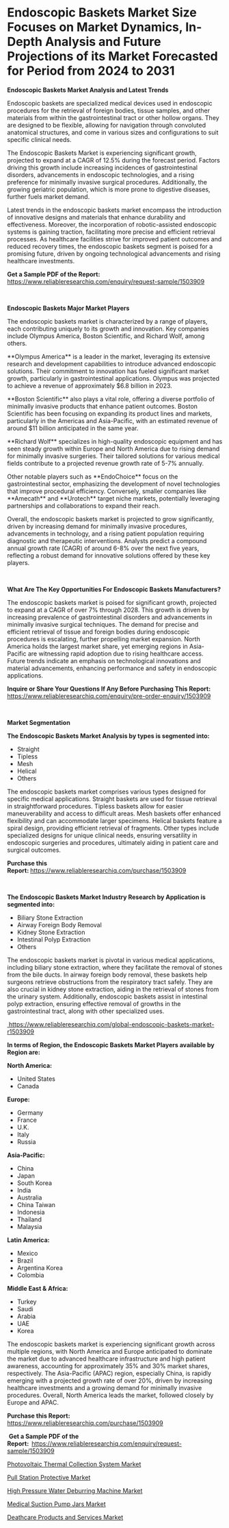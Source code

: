 <p><h1>Endoscopic Baskets Market Size Focuses on Market Dynamics, In-Depth Analysis and Future Projections of its Market Forecasted for Period from 2024 to 2031</h1></p><p><strong>Endoscopic Baskets Market Analysis and Latest Trends</strong></p>
<p><p>Endoscopic baskets are specialized medical devices used in endoscopic procedures for the retrieval of foreign bodies, tissue samples, and other materials from within the gastrointestinal tract or other hollow organs. They are designed to be flexible, allowing for navigation through convoluted anatomical structures, and come in various sizes and configurations to suit specific clinical needs.</p><p>The Endoscopic Baskets Market is experiencing significant growth, projected to expand at a CAGR of 12.5% during the forecast period. Factors driving this growth include increasing incidences of gastrointestinal disorders, advancements in endoscopic technologies, and a rising preference for minimally invasive surgical procedures. Additionally, the growing geriatric population, which is more prone to digestive diseases, further fuels market demand.</p><p>Latest trends in the endoscopic baskets market encompass the introduction of innovative designs and materials that enhance durability and effectiveness. Moreover, the incorporation of robotic-assisted endoscopic systems is gaining traction, facilitating more precise and efficient retrieval processes. As healthcare facilities strive for improved patient outcomes and reduced recovery times, the endoscopic baskets segment is poised for a promising future, driven by ongoing technological advancements and rising healthcare investments.</p></p>
<p><strong>Get a Sample PDF of the Report:&nbsp;</strong> <a href="https://www.reliableresearchiq.com/enquiry/request-sample/1503909?utm_campaign=1581&utm_medium=2&utm_source=Github&utm_content=ia&utm_term=08122024&utm_id=endoscopic-baskets">https://www.reliableresearchiq.com/enquiry/request-sample/1503909</a></p>
<p>&nbsp;</p>
<p><strong>Endoscopic Baskets Major Market Players</strong></p>
<p><p>The endoscopic baskets market is characterized by a range of players, each contributing uniquely to its growth and innovation. Key companies include Olympus America, Boston Scientific, and Richard Wolf, among others. </p><p>**Olympus America** is a leader in the market, leveraging its extensive research and development capabilities to introduce advanced endoscopic solutions. Their commitment to innovation has fueled significant market growth, particularly in gastrointestinal applications. Olympus was projected to achieve a revenue of approximately $6.8 billion in 2023.</p><p>**Boston Scientific** also plays a vital role, offering a diverse portfolio of minimally invasive products that enhance patient outcomes. Boston Scientific has been focusing on expanding its product lines and markets, particularly in the Americas and Asia-Pacific, with an estimated revenue of around $11 billion anticipated in the same year.</p><p>**Richard Wolf** specializes in high-quality endoscopic equipment and has seen steady growth within Europe and North America due to rising demand for minimally invasive surgeries. Their tailored solutions for various medical fields contribute to a projected revenue growth rate of 5-7% annually.</p><p>Other notable players such as **EndoChoice** focus on the gastrointestinal sector, emphasizing the development of novel technologies that improve procedural efficiency. Conversely, smaller companies like **Amecath** and **Urotech** target niche markets, potentially leveraging partnerships and collaborations to expand their reach.</p><p>Overall, the endoscopic baskets market is projected to grow significantly, driven by increasing demand for minimally invasive procedures, advancements in technology, and a rising patient population requiring diagnostic and therapeutic interventions. Analysts predict a compound annual growth rate (CAGR) of around 6-8% over the next five years, reflecting a robust demand for innovative solutions offered by these key players.</p></p>
<p>&nbsp;</p>
<p><strong>What Are The Key Opportunities For Endoscopic Baskets Manufacturers?</strong></p>
<p><p>The endoscopic baskets market is poised for significant growth, projected to expand at a CAGR of over 7% through 2028. This growth is driven by increasing prevalence of gastrointestinal disorders and advancements in minimally invasive surgical techniques. The demand for precise and efficient retrieval of tissue and foreign bodies during endoscopic procedures is escalating, further propelling market expansion. North America holds the largest market share, yet emerging regions in Asia-Pacific are witnessing rapid adoption due to rising healthcare access. Future trends indicate an emphasis on technological innovations and material advancements, enhancing performance and safety in endoscopic applications.</p></p>
<p><strong>Inquire or Share Your Questions If Any Before Purchasing This Report:</strong> <a href="https://www.reliableresearchiq.com/enquiry/pre-order-enquiry/1503909?utm_campaign=1581&utm_medium=2&utm_source=Github&utm_content=ia&utm_term=08122024&utm_id=endoscopic-baskets">https://www.reliableresearchiq.com/enquiry/pre-order-enquiry/1503909</a></p>
<p>&nbsp;</p>
<p><strong>Market Segmentation</strong></p>
<p><strong>The Endoscopic Baskets Market Analysis by types is segmented into:</strong></p>
<p><ul><li>Straight</li><li>Tipless</li><li>Mesh</li><li>Helical</li><li>Others</li></ul></p>
<p><p>The endoscopic baskets market comprises various types designed for specific medical applications. Straight baskets are used for tissue retrieval in straightforward procedures. Tipless baskets allow for easier maneuverability and access to difficult areas. Mesh baskets offer enhanced flexibility and can accommodate larger specimens. Helical baskets feature a spiral design, providing efficient retrieval of fragments. Other types include specialized designs for unique clinical needs, ensuring versatility in endoscopic surgeries and procedures, ultimately aiding in patient care and surgical outcomes.</p></p>
<p><strong>Purchase this Report:&nbsp;</strong><a href="https://www.reliableresearchiq.com/purchase/1503909?utm_campaign=1581&utm_medium=2&utm_source=Github&utm_content=ia&utm_term=08122024&utm_id=endoscopic-baskets">https://www.reliableresearchiq.com/purchase/1503909</a></p>
<p>&nbsp;</p>
<p><strong>The Endoscopic Baskets Market Industry Research by Application is segmented into:</strong></p>
<p><ul><li>Biliary Stone Extraction</li><li>Airway Foreign Body Removal</li><li>Kidney Stone Extraction</li><li>Intestinal Polyp Extraction</li><li>Others</li></ul></p>
<p><p>The endoscopic baskets market is pivotal in various medical applications, including biliary stone extraction, where they facilitate the removal of stones from the bile ducts. In airway foreign body removal, these baskets help surgeons retrieve obstructions from the respiratory tract safely. They are also crucial in kidney stone extraction, aiding in the retrieval of stones from the urinary system. Additionally, endoscopic baskets assist in intestinal polyp extraction, ensuring effective removal of growths in the gastrointestinal tract, along with other specialized uses.</p></p>
<p><a href="https://www.reliableresearchiq.com/global-endoscopic-baskets-market-r1503909?utm_campaign=1581&utm_medium=2&utm_source=Github&utm_content=ia&utm_term=08122024&utm_id=endoscopic-baskets">&nbsp;https://www.reliableresearchiq.com/global-endoscopic-baskets-market-r1503909</a></p>
<p><strong>In terms of Region, the Endoscopic Baskets Market Players available by Region are:</strong></p>
<p>
    <p> <strong> North America: </strong>
        <ul>
            <li>United States</li>
            <li>Canada</li>
        </ul>
        </p> 
    <p> <strong> Europe: </strong>
        <ul>
            <li>Germany</li>
            <li>France</li>
            <li>U.K.</li>
            <li>Italy</li>
            <li>Russia</li>
        </ul>
        </p> 
    <p> <strong> Asia-Pacific: </strong>
        <ul>
            <li>China</li>
            <li>Japan</li>
            <li>South Korea</li>
            <li>India</li>
            <li>Australia</li>
            <li>China Taiwan</li>
            <li>Indonesia</li>
            <li>Thailand</li>
            <li>Malaysia</li>
        </ul>
        </p> 
    <p> <strong> Latin America: </strong>
        <ul>
            <li>Mexico</li>
            <li>Brazil</li>
            <li>Argentina Korea</li>
            <li>Colombia</li>
        </ul>
        </p> 
    <p> <strong> Middle East & Africa: </strong>
        <ul>
            <li>Turkey</li>
            <li>Saudi</li>
            <li>Arabia</li>
            <li>UAE</li>
            <li>Korea</li>
        </ul>
    </p>
    </p>
<p><p>The endoscopic baskets market is experiencing significant growth across multiple regions, with North America and Europe anticipated to dominate the market due to advanced healthcare infrastructure and high patient awareness, accounting for approximately 35% and 30% market shares, respectively. The Asia-Pacific (APAC) region, especially China, is rapidly emerging with a projected growth rate of over 20%, driven by increasing healthcare investments and a growing demand for minimally invasive procedures. Overall, North America leads the market, followed closely by Europe and APAC.</p></p>
<p><strong>Purchase this Report: </strong><a href="https://www.reliableresearchiq.com/purchase/1503909?utm_campaign=1581&utm_medium=2&utm_source=Github&utm_content=ia&utm_term=08122024&utm_id=endoscopic-baskets">https://www.reliableresearchiq.com/purchase/1503909</a></p>
<p>&nbsp;<strong>Get a Sample PDF of the Report:&nbsp;&nbsp;</strong><a href="https://www.reliableresearchiq.com/enquiry/request-sample/1503909?utm_campaign=1581&utm_medium=2&utm_source=Github&utm_content=ia&utm_term=08122024&utm_id=endoscopic-baskets">https://www.reliableresearchiq.com/enquiry/request-sample/1503909</a></p>
<p><strong></strong></p>
<p><p><a href="https://www.linkedin.com/pulse/competitive-analysis-photovoltaic-thermal-collection-system-qlqgf?utm_campaign=1581&utm_medium=2&utm_source=Github&utm_content=ia&utm_term=08122024&utm_id=endoscopic-baskets">Photovoltaic Thermal Collection System Market</a></p><p><a href="https://www.linkedin.com/pulse/pull-station-protective-market-size-growing-cagr-123-from-2024-4twie?utm_campaign=1581&utm_medium=2&utm_source=Github&utm_content=ia&utm_term=08122024&utm_id=endoscopic-baskets">Pull Station Protective Market</a></p><p><a href="https://www.linkedin.com/pulse/success-formula-growing-high-pressure-water-deburring-kzcbf?utm_campaign=1581&utm_medium=2&utm_source=Github&utm_content=ia&utm_term=08122024&utm_id=endoscopic-baskets">High Pressure Water Deburring Machine Market</a></p><p><a href="https://github.com/mookiesville/Market-Research-Report-List-1/blob/main/medical-suction-pump-jars-market.md?utm_campaign=1581&utm_medium=2&utm_source=Github&utm_content=ia&utm_term=08122024&utm_id=endoscopic-baskets">Medical Suction Pump Jars Market</a></p><p><a href="https://www.linkedin.com/pulse/deathcare-products-services-market-growth-segmentation-regional-qulgf?utm_campaign=1581&utm_medium=2&utm_source=Github&utm_content=ia&utm_term=08122024&utm_id=endoscopic-baskets">Deathcare Products and Services Market</a></p></p>